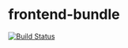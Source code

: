 # frontend-bundle
[![Build Status](https://travis-ci.org/regularjack/frontend-bundle.svg?branch=master)](https://travis-ci.org/regularjack/frontend-bundle)
